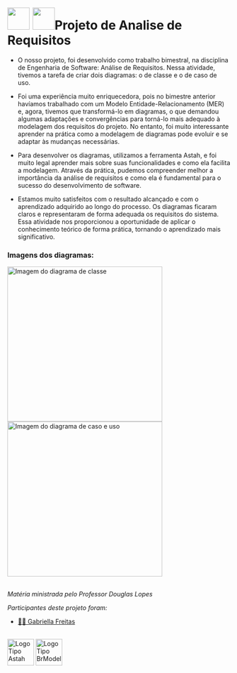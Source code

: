 <h1>
  <img style="height:50px" src="https://github.com/gsfgabi/ProjetoAnalisedeRequisitos/assets/89532466/bf4c7b55-f147-4970-b543-a89de6a726f1"/> 
  <img style="height:50px" src="https://github.com/gsfgabi/ProjetoAnalisedeRequisitos/assets/89532466/c47d6746-f970-471d-989b-10b62fdfd5ee"/>Projeto de Analise de Requisitos
</h1>

- <p>O nosso projeto, foi desenvolvido como trabalho bimestral, na disciplina de Engenharia de Software: Análise de Requisitos. Nessa atividade, tivemos a tarefa de criar dois diagramas: o de classe e o de caso de uso.</p> 

- <p>Foi uma experiência muito enriquecedora, pois no bimestre anterior havíamos trabalhado com um Modelo Entidade-Relacionamento (MER) e, agora, tivemos que transformá-lo em diagramas, o que demandou algumas adaptações e convergências para torná-lo mais adequado à modelagem dos requisitos do projeto. No entanto, foi muito interessante aprender na prática como a modelagem de diagramas pode evoluir e se adaptar às mudanças necessárias.</p> 

- <p>Para desenvolver os diagramas, utilizamos a ferramenta Astah, e foi muito legal aprender mais sobre suas funcionalidades e como ela facilita a modelagem. Através da prática, pudemos compreender melhor a importância da análise de requisitos e como ela é fundamental para o sucesso do desenvolvimento de software.</p> 

- <p>Estamos muito satisfeitos com o resultado alcançado e com o aprendizado adquirido ao longo do processo. Os diagramas ficaram claros e representaram de forma adequada os requisitos do sistema. Essa atividade nos proporcionou a oportunidade de aplicar o conhecimento teórico de forma prática, tornando o aprendizado mais significativo.</p>

<h3>Imagens dos diagramas:</h3>
<div>
  <img style="height:350px" src="https://github.com/gsfgabi/ProjetoAnalisedeRequisitos/assets/89532466/991035be-8e03-456f-bcfe-c0e7688b79e7" alt="Imagem do diagrama de classe"/> 
  <img style="height:350px; width:350px" src="https://github.com/gsfgabi/ProjetoAnalisedeRequisitos/assets/89532466/f609616c-e923-4758-8f87-495dc69b9f09" alt="Imagem do diagrama de caso e uso"/> 
</div>

<br>
<p><i>Matéria ministrada pelo Professor Douglas Lopes</i></p>
<p><i>Participantes deste projeto foram:</i></p>

- <a href ="https://github.com/gsfgabi"> 👩‍💻 Gabriella Freitas</a>

<br>

<div>
  <img style="height:60px" src="https://github.com/gsfgabi/ProjetoAnalisedeRequisitos/assets/89532466/ba456b87-1d53-4b52-a037-34c77a7c75cf" alt="LogoTipo Astah"/>
  <img style="height:60px" src="https://app.brmodeloweb.com/5cceb53251d6e9827b44.svg" alt="LogoTipo BrModelo"/>
</div>

 

